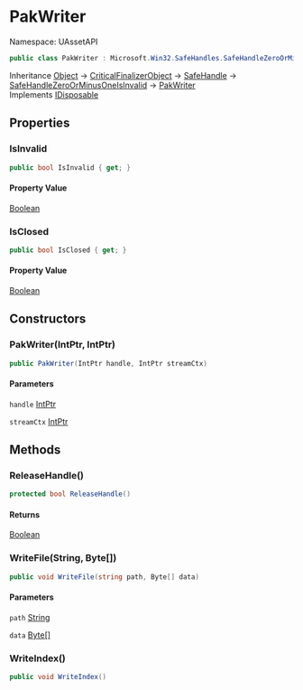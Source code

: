# PakWriter

Namespace: UAssetAPI

```csharp
public class PakWriter : Microsoft.Win32.SafeHandles.SafeHandleZeroOrMinusOneIsInvalid, System.IDisposable
```

Inheritance [Object](https://docs.microsoft.com/en-us/dotnet/api/system.object) → [CriticalFinalizerObject](https://docs.microsoft.com/en-us/dotnet/api/system.runtime.constrainedexecution.criticalfinalizerobject) → [SafeHandle](https://docs.microsoft.com/en-us/dotnet/api/system.runtime.interopservices.safehandle) → [SafeHandleZeroOrMinusOneIsInvalid](https://docs.microsoft.com/en-us/dotnet/api/microsoft.win32.safehandles.safehandlezeroorminusoneisinvalid) → [PakWriter](./uassetapi.pakwriter.md)<br>
Implements [IDisposable](https://docs.microsoft.com/en-us/dotnet/api/system.idisposable)

## Properties

### **IsInvalid**

```csharp
public bool IsInvalid { get; }
```

#### Property Value

[Boolean](https://docs.microsoft.com/en-us/dotnet/api/system.boolean)<br>

### **IsClosed**

```csharp
public bool IsClosed { get; }
```

#### Property Value

[Boolean](https://docs.microsoft.com/en-us/dotnet/api/system.boolean)<br>

## Constructors

### **PakWriter(IntPtr, IntPtr)**

```csharp
public PakWriter(IntPtr handle, IntPtr streamCtx)
```

#### Parameters

`handle` [IntPtr](https://docs.microsoft.com/en-us/dotnet/api/system.intptr)<br>

`streamCtx` [IntPtr](https://docs.microsoft.com/en-us/dotnet/api/system.intptr)<br>

## Methods

### **ReleaseHandle()**

```csharp
protected bool ReleaseHandle()
```

#### Returns

[Boolean](https://docs.microsoft.com/en-us/dotnet/api/system.boolean)<br>

### **WriteFile(String, Byte[])**

```csharp
public void WriteFile(string path, Byte[] data)
```

#### Parameters

`path` [String](https://docs.microsoft.com/en-us/dotnet/api/system.string)<br>

`data` [Byte[]](https://docs.microsoft.com/en-us/dotnet/api/system.byte)<br>

### **WriteIndex()**

```csharp
public void WriteIndex()
```
